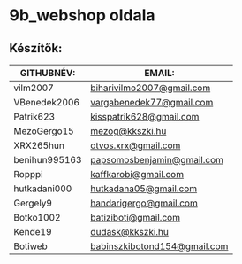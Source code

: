 # 9b_webshop oldala

## Készítők:

| GITHUBNÉV:	| EMAIL:  |
| ----------- | ------- |
vilm2007	|biharivilmo2007@gmail.com
VBenedek2006	|vargabenedek77@gmail.com
Patrik623	|kisspatrik628@gmail.com
MezoGergo15	|mezog@kkszki.hu
XRX265hun	| otvos.xrx@gmail.com
benihun995163	|papsomosbenjamin@gmail.com
Ropppi	|kaffkarobi@gmail.com
hutkadani000	|hutkadana05@gmail.com
Gergely9|	handarigergo@gmail.com
Botko1002	|batiziboti@gmail.com
Kende19	|dudask@kkszki.hu
Botiweb|	babinszkibotond154@gmail.com



